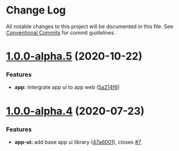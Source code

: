 # Change Log

All notable changes to this project will be documented in this file.
See [Conventional Commits](https://conventionalcommits.org) for commit guidelines.

# [1.0.0-alpha.5](https://github.com/joshvillahermosa/code-template-r/compare/v1.0.0-alpha.4...v1.0.0-alpha.5) (2020-10-22)


### Features

* **app:** intergrate app ui to app web ([5a214f6](https://github.com/joshvillahermosa/code-template-r/commit/5a214f6ddcc2496da6aca1a0db59a1c8fe163104))





# [1.0.0-alpha.4](https://github.com/joshvillahermosa/code-template-r/compare/v1.0.0-alpha.3...v1.0.0-alpha.4) (2020-07-23)


### Features

* **app-ui:** add base app ui library ([47a6001](https://github.com/joshvillahermosa/code-template-r/commit/47a6001041bbf73320e1d6d1e9b95a641eded39b)), closes [#7](https://github.com/joshvillahermosa/code-template-r/issues/7)
